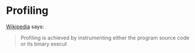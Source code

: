 # Profiling 

[Wikipedia](https://en.wikipedia.org/wiki/Profiling_(computer_programming)) says:

> Profiling is achieved by instrumenting either the program source code or its binary execut